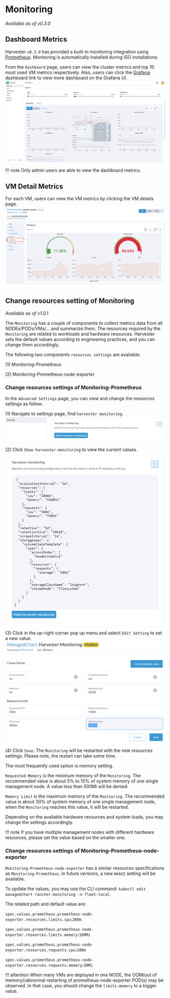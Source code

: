 # Monitoring

_Available as of v0.3.0_

## Dashboard Metrics
Harvester `v0.3.0` has provided a built-in monitoring integration using [Prometheus](https://prometheus.io/). Monitoring is automatically installed during ISO installations.

From the `Dashboard` page, users can view the cluster metrics and top 10 most used VM metrics respectively.
Also, users can click the [Grafana](http://grafana.com/) dashboard link to view more dashboard on the Grafana UI.
![](./assets/monitoring-dashboard.png)

!!! note
    Only admin users are able to view the dashboard metrics.


## VM Detail Metrics
For each VM, users can view the VM metrics by clicking the VM details page.
![](./assets/vm-metrics.png)


## Change resources setting of Monitoring
_Available as of v1.0.1_

The `Monitoring` has a couple of components to collect metrics data from all NODEs/PODs/VMs/... and summarize them. The resources required by the `Monitoring` are related to workloads and hardware resources. Harvester sets the default values according to engineering practices, and you can change them accordingly.

The following two components `resources settings` are available:

(1) Monitoring-Prometheus

(2) Monitoring-Prometheus-node-exporter

### Change resources settings of Monitoring-Prometheus

In the `Advanced Settings` page, you can view and change the resources settings as follow:

(1) Navigate to settings page, find `harvester monitoring`.
![](./assets/monitoring-setting.png)

(2) Click `Show harvester-monitoring` to view the current values.
![](./assets/monitoring-setting-view-current.png)

(3) Click in the up-right corner pop up menu and select `Edit Setting` to set a new value.
![](./assets/monitoring-setting-edit-config.png)

(4) Click `Save`. The `Monitoring` will be restarted with the new resources settings. Please note, the restart can take some time.

The most frequently used option is memory setting.

`Requested Memory` is the minimum memory of the `Monitoring`. The recommended value is about 5% to 10% of system memory of one single management node. A value less than 500Mi will be denied.

`Memory Limit` is the maximum memory of the `Monitoring`. The recommended value is about 30% of system memory of one single management node, when the `Monitoring` reaches this value, it will be restarted.

Depending on the available hardware resources and system loads, you may change the settings accordingly.

!!! note
    If you have multiple management nodes with different hardware resources, please set the value based on the smaller one.


### Change resources settings of Monitoring-Prometheus-node-exporter

`Monitoring-Prometheus-node-exporter` has a similar resources specifications as `Monitoring-Prometheus`. In future versions, a new `WebUI` setting will be available.

To update the values, you may use the CLI command: `kubectl edit managedchart rancher-monitoring -n fleet-local`.

The related path and default value are:

 `spec.values.prometheus.prometheus-node-exporter.resources.limits.cpu`:`200m`

 `spec.values.prometheus.prometheus-node-exporter.resources.limits.memory`:`180Mi`

 `spec.values.prometheus.prometheus-node-exporter.resources.requests.cpu`:`100m`

 `spec.values.prometheus.prometheus-node-exporter.resources.requests.memory`:`30Mi`

!!! attention
    When many VMs are deployed in one NODE, the OOM(out of memory)/abnormal restarting of prometheus-node-exporter POD(s) may be observed. In that case, you should change the `limits.memory` to a bigger value.
